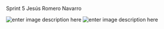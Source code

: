 ﻿Sprint 5
Jesús Romero Navarro

![enter image description here](https://i.imgur.com/vPckffW.png)
![enter image description here](https://i.imgur.com/v56tTaV.png)
